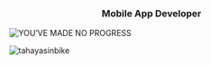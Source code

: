 <h3 align="center">Mobile App Developer</h3>

![YOU’VE MADE NO PROGRESS](https://github.com/user-attachments/assets/83293d91-f36b-44cf-9f23-71f426e00c82)


<p><img align="center" src="https://github-readme-streak-stats.herokuapp.com/?user=tahayasinbike&theme=dark" alt="tahayasinbike" /></p>

